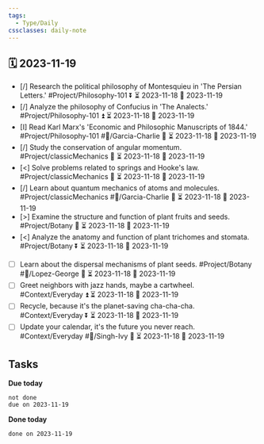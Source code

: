 ```yaml
---
tags:
  - Type/Daily
cssclasses: daily-note
---
```


## 🗓️ 2023-11-19

- [/] Research the political philosophy of Montesquieu in 'The Persian Letters.' #Project/Philosophy-101 ⏬ ⏳ 2023-11-18 📅 2023-11-19
- [/] Analyze the philosophy of Confucius in 'The Analects.' #Project/Philosophy-101 ⏫ ⏳ 2023-11-18 📅 2023-11-19
- [I] Read Karl Marx's 'Economic and Philosophic Manuscripts of 1844.' #Project/Philosophy-101 #👤/Garcia-Charlie 🔼 ⏳ 2023-11-18 📅 2023-11-19
- [/] Study the conservation of angular momentum. #Project/classicMechanics 🔽 ⏳ 2023-11-18 📅 2023-11-19
- [<] Solve problems related to springs and Hooke's law. #Project/classicMechanics 🔽 ⏳ 2023-11-18 📅 2023-11-19
- [/] Learn about quantum mechanics of atoms and molecules. #Project/classicMechanics #👤/Garcia-Charlie 🔽 ⏳ 2023-11-18 📅 2023-11-19
- [>] Examine the structure and function of plant fruits and seeds. #Project/Botany 🔺 ⏳ 2023-11-18 📅 2023-11-19
- [<] Analyze the anatomy and function of plant trichomes and stomata. #Project/Botany ⏬ ⏳ 2023-11-18 📅 2023-11-19
- [ ] Learn about the dispersal mechanisms of plant seeds. #Project/Botany #👤/Lopez-George 🔽 ⏳ 2023-11-18 📅 2023-11-19
- [ ] Greet neighbors with jazz hands, maybe a cartwheel. #Context/Everyday ⏫ ⏳ 2023-11-18 📅 2023-11-19
- [ ] Recycle, because it's the planet-saving cha-cha-cha. #Context/Everyday ⏬ ⏳ 2023-11-18 📅 2023-11-19
- [ ] Update your calendar, it's the future you never reach. #Context/Everyday #👤/Singh-Ivy 🔺 ⏳ 2023-11-18 📅 2023-11-19

## Tasks

**Due today**

```tasks
not done
due on 2023-11-19
```

**Done today**

```tasks
done on 2023-11-19
```
            